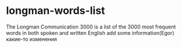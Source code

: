 # longman-words-list
The Longman Communication 3000 is a list of the 3000 most frequent words in both spoken and written English
add some information(Egor)
какие-то изменения
